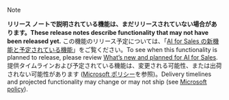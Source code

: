  > [!NOTE]
 >  <span data-ttu-id="04e6a-101">**リリース ノートで説明されている機能は、まだリリースされていない場合があります。**</span><span class="sxs-lookup"><span data-stu-id="04e6a-101">**These release notes describe functionality that may not have been released yet.**</span></span>
<span data-ttu-id="04e6a-102">この機能のリリース予定については、「[AI for Sales の新機能と予定されている機能](/business-applications-release-notes/April19/artificial-intelligence/dynamics365-ai-sales/planned-features)」をご覧ください。</span><span class="sxs-lookup"><span data-stu-id="04e6a-102">To see when this functionality is planned to release, please review [What’s new and planned for AI for Sales](/business-applications-release-notes/April19/artificial-intelligence/dynamics365-ai-sales/planned-features).</span></span> <span data-ttu-id="04e6a-103">提供タイムラインおよび予定されている機能は、変更される可能性、または出荷されない可能性があります ([Microsoft ポリシー](https://go.microsoft.com/fwlink/p/?linkid=2007332)を参照)。</span><span class="sxs-lookup"><span data-stu-id="04e6a-103">Delivery timelines and projected functionality may change or may not ship (see [Microsoft policy](https://go.microsoft.com/fwlink/p/?linkid=2007332)).</span></span> 
